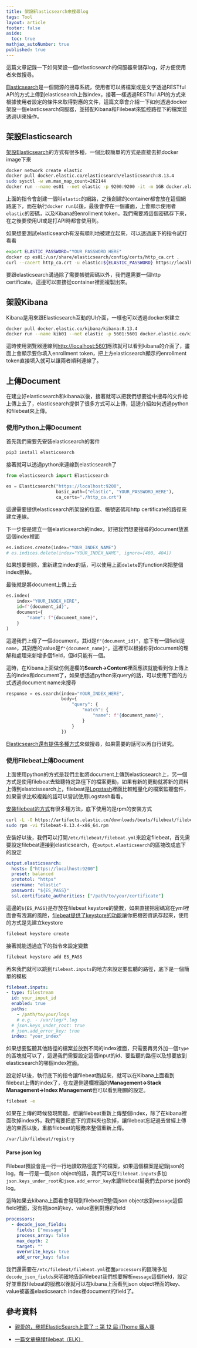 ```yaml
---
title: 架設Elasticsearch來搜尋log
tags: Tool
layout: article
footer: false
aside:
  toc: true
mathjax_autoNumber: true
published: true
---
```


這篇文章記錄一下如何架設一個etlasticsearch的伺服器來儲存log，好方便使用者來做搜尋。

<!--more-->

[Elasticsearch](https://www.elastic.co/)是一個開源的搜尋系統，使用者可以將檔案或是文字透過RESTful API的方式上傳到elasticsearch上做index，接著一樣透過RESTful API的方式來根據使用者設定的條件來取得對應的文件，這篇文章會介紹一下如何透過docker架設一個elasticsearch伺服器，並搭配Kibana和Filebeat來監控路徑下的檔案並透過UI來操作。

## 架設Elasticsearch

[架設Elasticsearch](https://www.elastic.co/guide/en/elasticsearch/reference/current/install-elasticsearch.html)的方式有很多種，一個比較簡單的方式是直接去抓docker image下來

```bash
docker network create elastic
docker pull docker.elastic.co/elasticsearch/elasticsearch:8.13.4
sudo sysctl -w vm.max_map_count=262144
docker run --name es01 --net elastic -p 9200:9200 -it -m 1GB docker.elastic.co/elasticsearch/elasticsearch:8.13.4
```

上面的指令會創建一個叫`elastic`的網路，之後創建的container都會放在這個網路底下，而在執行`docker run`以後，最後會停在一個畫面，上會顯示使用者`elastic`的密碼，以及Kibana的enrollment token，我們需要將這個密碼存下來，在之後要使用UI或是打API時都會使用到。

如果想要測試elasticsearch有沒有順利地被建立起來，可以透過底下的指令試打看看

```bash
export ELASTIC_PASSWORD="YOUR_PASSWORD_HERE"
docker cp es01:/usr/share/elasticsearch/config/certs/http_ca.crt .
curl --cacert http_ca.crt -u elastic:${ELASTIC_PASSWORD} https://localhost:9200
```

要跟elasticsearch溝通除了需要帳號密碼以外，我們還需要一個http certificate，這邊可以直接從container裡面複製出來。

## 架設Kibana

Kibana是用來跟Elasticsearch互動的UI介面，一樣也可以透過docker來建立

```bash
docker pull docker.elastic.co/kibana/kibana:8.13.4
docker run --name kib01 --net elastic -p 5601:5601 docker.elastic.co/kibana/kibana:8.13.4
```

這時使用瀏覽器連線到[http://localhost:5601](http://localhost:5601)應該就可以看到kibana的介面了，畫面上會顯示要你填入enrollment token，把上方elasticsearch顯示的enrollment token直接填入就可以讓兩者順利連線了。

## 上傳Document

在建立好elasticsearch和kibana以後，接著就可以把我們想要從中搜尋的文件給上傳上去了，elasticsearch提供了很多方式可以上傳，這邊介紹如何透過python和filebeat來上傳。

### 使用Python上傳Document

首先我們需要先安裝elasticsearch的套件

```bash
pip3 install elasticsearch
```

接著就可以透過python來連線到elasticsearch了

```python
from elasticsearch import Elasticsearch

es = Elasticsearch("https://localhost:9200",
                   basic_auth=("elastic", "YOUR_PASSWORD_HERE"),
                   ca_certs="./http_ca.crt")
```

這邊需要提供elasticsearch所架設的位置、帳號密碼和http certificate的路徑來建立連線。

下一步便是建立一個elasticsearch的index，好把我們想要搜尋的document放進這個index裡面

```python
es.indices.create(index="YOUR_INDEX_NAME")
# es.indices.delete(index="YOUR_INDEX_NAME", ignore=[400, 404])
```

如果想要刪除，重新建立index的話，可以使用上面`delete`的function來把整個index刪掉。

最後就是將document上傳上去

```python
es.index(
    index="YOUR_INDEX_HERE",
    id=f"{document_id}",
    document={
        "name": f"{document_name}",
    }
)
```

這邊我們上傳了一個document，其id是`f"{document_id}"`，底下有一個field是`name`，其對應的value是`f"{document_name}"`，這裡可以根據你對document的理解和處理來新增多個field，但id只能有一個。

這時，在Kibana上面做仿側邊欄的**Search→Content**裡面應該就能看到你上傳上去的index和document了，如果想透過python來query的話，可以使用下面的方式透過document name來搜尋

```python
response = es.search(index="YOUR_INDEX_HERE",
                     body={
                         "query": {
                             "match": {
                                 "name": f"{document_name}",
                             }
                         }
                     })
```

[Elasticsearch還有提供多種方式](https://www.elastic.co/guide/en/elasticsearch/reference/current/search-with-elasticsearch.html)來做搜尋，如果需要的話可以再自行研究。

### 使用Filebeat上傳Document

上面使用python的方式是我們主動將document上傳到elasticsearch上，另一個方式是使用filebeat去監聽特定路徑下的檔案更動，如果有新的更動就將新的資料上傳到elastcissearch上，filebeat是[Logstash](https://www.elastic.co/logstash)裡面比較輕量化的檔案監聽套件，如果需求比較複雜的話可以嘗試使用Logstash看看。

[安裝filebeat的方式](https://www.elastic.co/guide/en/beats/filebeat/current/filebeat-installation-configuration.html)有很多種方法，底下使用的是rpm的安裝方式

```bash
curl -L -O https://artifacts.elastic.co/downloads/beats/filebeat/filebeat-8.13.4-x86_64.rpm
sudo rpm -vi filebeat-8.13.4-x86_64.rpm
```

安裝好以後，我們可以打開`/etc/filebeat/filebeat.yml`來設定filebeat，首先需要設定filebeat連接到elasticsearch，在`output.elasticsearch`的區塊改成底下的設定

```yaml
output.elasticsearch:
  hosts: ["https://localhost:9200"]
  preset: balanced
  prototol: "https"
  username: "elastic"
  password: "${ES_PASS}"
  ssl.certificate_authorities: ["/path/to/your/certificate"]
```

這邊的`${ES_PASS}`是存放在filebeat keystore的變數，如果直接把密碼寫在yml裡面會有洩漏的風險，[filebeat提供了keystore的功能](https://www.elastic.co/guide/en/beats/filebeat/8.13/keystore.html)讓你把機密資訊存起來，使用的方式是先建立keystore

```bash
filebeat keystore create
```

接著就能透過底下的指令來設定變數

```bash
filebeat keystore add ES_PASS
```

再來我們就可以跳到`filebeat.inputs`的地方來設定要監聽的路徑，底下是一個簡單的模板

```yaml
filebeat.inputs:
- type: filestream
  id: your_input_id
  enabled: true
  paths:
    - /path/to/your/logs
    # e.g. - /var/log/*.log
  # json.keys_under_root: true
  # json.add_error_key: true
  index: "your_index"
```

如果想要監聽其他路徑的檔案並放到不同的index裡面，只需要再另外加一個`type`的區塊就可以了，這邊我們需要設定這個input的id、要監聽的路徑以及想要放到elasticsearch的哪個index裡面。

設定好以後，執行底下的指令讓filebeat跑起來，就可以在Kibana上面看到filebeat上傳的index了，在左邊側邊欄裡面的**Management→Stack Management→Index Management**也可以看到相關的設定。

```bash
filebeat -e
```

如果在上傳的時候發現問題，想讓filebeat重新上傳整個index，除了在kibana裡面砍掉index外，我們需要把底下的資料夾也砍掉，讓filebeat忘記過去曾經上傳過的東西以後，重啟filebeat的服務來整個重新上傳。

```bash
/var/lib/filebeat/registry
```

#### Parse json log

Filebeat預設會是一行一行地讀取路徑底下的檔案，如果這個檔案是紀錄json的log，每一行是一個json object的話，我們可以在`filebeat.inputs`多加`json.keys_under_root`和`json.add_error_key`來讓filebeat幫我們去parse json的log。

這時如果去kibana上面看會發現到filebeat把整個json object放到`message`這個field裡面，沒有把json的key、value塞到對應的field

```yaml
processors:
  - decode_json_fields:
    fields: ["message"]
    process_array: false
    max_depth: 2
    target: ""
    overwrite_keys: true
    add_error_key: false
```

我們還需要在`/etc/filebeat/filebeat.yml`裡面`processors`的區塊多加`decode_json_fields`來明確地告訴filebeat我們想要解析`message`這個field，設定好並重啟filebeat的服務以後就可以在kibana上面看到json object裡面的key、value被塞進elasticsearch index裡document的field了。

## 參考資料

* [親愛的，我把ElasticSearch上雲了 :: 第 12 屆 iThome 鐵人賽](https://ithelp.ithome.com.tw/users/20130639/ironman/3747)

* [ 一篇文章搞懂filebeat（ELK）](https://www.cnblogs.com/zsql/p/13137833.html)

